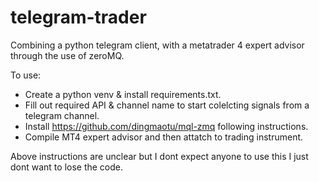 # telegram-trader
Combining a python telegram client, with a metatrader 4 expert advisor through the use of zeroMQ.

To use:

- Create a python venv & install requirements.txt.
- Fill out required API & channel name to start colelcting signals from a telegram channel.
- Install https://github.com/dingmaotu/mql-zmq following instructions.
- Compile MT4 expert advisor and then attatch to trading instrument.

Above instructions are unclear but I dont expect anyone to use this I just dont want to lose the code.

